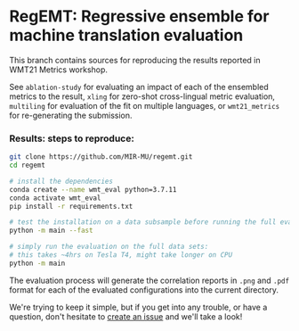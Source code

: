 # RegEMT: Regressive ensemble for machine translation evaluation

This branch contains sources for reproducing the results reported in WMT21 Metrics workshop.

See `ablation-study` for evaluating an impact of each of the ensembled metrics to the result, `xling` for zero-shot cross-lingual metric evaluation, `multiling` for evaluation of the fit on multiple languages, or `wmt21_metrics` for re-generating the submission.


### Results: steps to reproduce:

```sh
git clone https://github.com/MIR-MU/regemt.git
cd regemt

# install the dependencies
conda create --name wmt_eval python=3.7.11
conda activate wmt_eval
pip install -r requirements.txt

# test the installation on a data subsample before running the full evaluation process:
python -m main --fast

# simply run the evaluation on the full data sets: 
# this takes ~4hrs on Tesla T4, might take longer on CPU
python -m main
```

The evaluation process will generate the correlation reports in `.png` and `.pdf` format for each of the evaluated configurations into the current directory.

We're trying to keep it simple, but if you get into any trouble, or have a question, don't hesitate to [create an issue](https://github.com/MIR-MU/regemt/issues) and we'll take a look!
